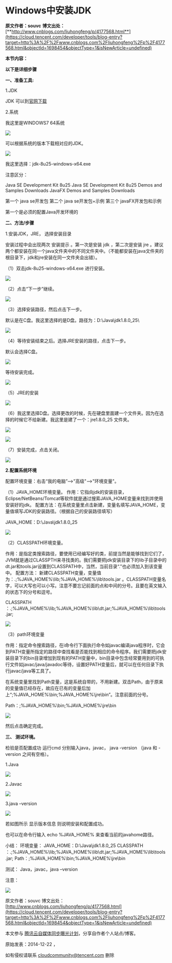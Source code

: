 # Windows中安装JDK

**原文作者：souvc** **博文出处：**[**http://www.cnblogs.com/liuhongfeng/p/4177568.html**](https://cloud.tencent.com/developer/tools/blog-entry?target=http%3A%2F%2Fwww.cnblogs.com%2Fliuhongfeng%2Fp%2F4177568.html&objectId=1698454&objectType=1&isNewArticle=undefined)

**本节内容：**

**以下是详细步骤**

**一、准备工具:**

1.JDK

JDK 可以到[官网下载](http://www.oracle.com/technetwork/java/javase/downloads/jdk8-downloads-2133151.html)


2.系统

我这里是WINDOWS7 64系统

![](jpg/u3crofd3xk.jpeg)

可以根据系统的版本下载相对应的JDK。

![](jpg/53d2n01wbb.jpeg)

我这里选择：jdk-8u25-windows-x64.exe

注意区分：

Java SE Development Kit 8u25 Java SE Development Kit 8u25 Demos and Samples Downloads JavaFX Demos and Samples Downloads

第一个 java se开发包 第二个 java se开发包+示例 第三个 javaFX开发包和示例

第一个是必须的配置Java开发环境的

**二、方法/步骤**

1.安装JDK，JRE， 选择安装目录

安装过程中会出现两次 安装提示 。第一次是安装 jdk ，第二次是安装 jre 。建议两个都安装在同一个java文件夹中的不同文件夹中。（不能都安装在java文件夹的根目录下，jdk和jre安装在同一文件夹会出错）。

（1）双击jdk-8u25-windows-x64.exe 进行安装。

![](jpg/v67o1nrvtg.jpeg)

（2）点击“下一步”继续。

![](jpg/r11dqi6ppb.jpeg)

（3）选择安装路径，然后点击下一步。

默认是在C盘。我这里选择的是D盘。路径为：D:\\Java\\jdk1.8.0\_25\\

![](jpg/45gmzljn90.jpeg)

（4）等待安装结束之后。选择JRE安装的路径，点击下一步。

默认会选择C盘。

![](jpg/evs20qpl9x.jpeg)

等待安装完成。

![](jpg/lkvgmy3cwj.jpeg)

（5）JRE的安装

![](jpg/7qug3ih2by.jpeg)

（6）我这里选择D盘。选择更改的时候，先在硬盘里面建一个文件夹。因为在选择的时候它不给新建。我这里是建了一个：jre1.8.0\_25 文件夹。

![](jpg/kr2bhc4bbc.jpeg)

![](jpg/jjwkdjsxge.jpeg)

（7）安装完成，点击关闭。

![](jpg/ntsnlbh3ov.jpeg)

**2.配置系统环境**

配置环境变量：右击“我的电脑”-->"高级"-->"环境变量"。

（1）JAVA\_HOME环境变量。 作用：它指向jdk的安装目录，Eclipse/NetBeans/Tomcat等软件就是通过搜索JAVA\_HOME变量来找到并使用安装好的jdk。 配置方法：在系统变量里点击新建，变量名填写JAVA\_HOME，变量值填写JDK的安装路径。（根据自己的安装路径填写）

JAVA\_HOME：D:\\Java\\jdk1.8.0\_25

![](jpg/v4gau54jv4.jpeg)

（2）CLASSPATH环境变量。

作用：是指定类搜索路径，要使用已经编写好的类，前提当然是能够找到它们了，JVM就是通过CLASSPTH来寻找类的。我们需要把jdk安装目录下的lib子目录中的dt.jar和tools.jar设置到CLASSPATH中，当然，当前目录“.”也必须加入到该变量中。 配置方法： 新建CLASSPATH变量，变量值为：.;%JAVA\_HOME%\\lib;%JAVA\_HOME%\\lib\\tools.jar 。CLASSPATH变量名字，可以大写也可以小写。注意不要忘记前面的点和中间的分号。且要在英文输入的状态下的分号和逗号。

CLASSPATH ：.;%JAVA\_HOME%\\lib;%JAVA\_HOME%\\lib\\dt.jar;%JAVA\_HOME%\\lib\\tools.jar;

![](jpg/p0wjnfbhrv.jpeg)

（3）path环境变量

作用：指定命令搜索路径，在i命令行下面执行命令如javac编译java程序时，它会到PATH变量所指定的路径中查找看是否能找到相应的命令程序。我们需要把jdk安装目录下的bin目录增加到现有的PATH变量中，bin目录中包含经常要用到的可执行文件如javac/java/javadoc等待，设置好PATH变量后，就可以在任何目录下执行javac/java等工具了。

在系统变量里找到Path变量，这是系统自带的，不用新建。双击Path，由于原来的变量值已经存在，故应在已有的变量后加上“;%JAVA\_HOME%\\bin;%JAVA\_HOME%\\jre\\bin”。注意前面的分号。

Path：;%JAVA\_HOME%\\bin;%JAVA\_HOME%\\jre\\bin

![](jpg/xcprxd4iui.jpeg)

然后点击确定完成。

**三、 测试环境。**

检验是否配置成功 运行cmd 分别输入java，javac， java -version （java 和 -version 之间有空格）。

1.Java

![](jpg/sn6d6wfzxz.jpeg)

2.Javac

![](jpg/klpvshpbrq.jpeg)

3.java –version

![](jpg/6jwgg3ma81.png)

若如图所示 显示版本信息 则说明安装和配置成功。

也可以在命令行输入 echo %JAVA\_HOME% 来查看当前的javahome路径。

小结： 环境变量： JAVA\_HOME：D:\\Java\\jdk1.8.0\_25 CLASSPATH ：.;%JAVA\_HOME%\\lib;%JAVA\_HOME%\\lib\\dt.jar;%JAVA\_HOME%\\lib\\tools.jar; Path：;%JAVA\_HOME%\\bin;%JAVA\_HOME%\\jre\\bin

测试： Java，javac，java –version

注意：

![](jpg/0rex21hc5t.png)

原文作者：souvc 博文出处：[http://www.cnblogs.com/liuhongfeng/p/4177568.html](https://cloud.tencent.com/developer/tools/blog-entry?target=http%3A%2F%2Fwww.cnblogs.com%2Fliuhongfeng%2Fp%2F4177568.html&objectId=1698454&objectType=1&isNewArticle=undefined)

本文参与 [腾讯云自媒体同步曝光计划](https://cloud.tencent.com/developer/support-plan)，分享自作者个人站点/博客。

原始发表：2014-12-22 ，

如有侵权请联系 [cloudcommunity@tencent.com](mailto:cloudcommunity@tencent.com) 删除
